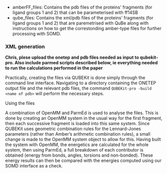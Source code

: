 - amberFF_files: Contains the pdb files of the proteins' fragments (for ligand groups 1 and 2) that can be parameterised with ff14SB
- qube_files: Contains the xml/pdb files of the proteins' fragments (for ligand groups 1 and 2) that are paremetrised with QuBe along with instructions 
on how to get the correstonding amber-type files for further processing with SOMD. 


### XML generation

**Chris, plese upload the onetep and pdb files needed as input to qubekit-pro. Also include parmed scripts described below, ie everything needed to run the calculations performed in the paper**

Practically, creating the files via QUBEKit is done simply through the command line interface. Navigating to a directory containing the ONETEP output file and the relevant pdb files, the command ```QUBEKit-pro -build <name of pdb>``` will perform the necessary steps.

Using the files

A combination of OpenMM and ParmEd is used to analyse the files. This is done by creating an OpenMM system in the usual way for the first fragment, then each successive fragment is loaded into this same system. Since QUBEKit uses geometric combination rules for the Lennard-Jones parameters (rather than Amber’s arithmetic combination rules), a small change is made to the OpenMM system object to allow for this. Having built the system with OpenMM, the energetics are calculated for the whole system, then using ParmEd, a full breakdown of each contributor is obtained (energy from bonds, angles, torsions and non-bonded). These energy results can then be compared with the energies computed using our SOMD interface as a check.
